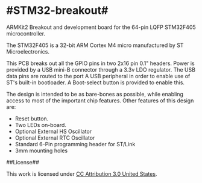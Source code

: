 #STM32-breakout#
========
ARMKit2 Breakout and development board for the 64-pin LQFP STM32F405 microcontroller.

The STM32F405 is a 32-bit ARM Cortex M4 micro manufactured by ST Microelectronics.

This PCB breaks out all the GPIO pins in two 2x16 pin 0.1" headers.  Power is provided by a USB mini-B connector through a 3.3v LDO regulator.  The USB data pins are routed to the port A USB peripheral in order to enable use of ST's built-in bootloader.  A Boot-select button is provided to enable this. 

The design is intended to be as bare-bones as possible, while enabling access to most of the important chip features.  Other features of this design are:

* Reset button.
* Two LEDs on-board.
* Optional External HS Oscillator
* Optional External RTC Oscillator
* Standard 6-Pin programming header for ST/Link
* 3mm mounting holes

##License##

This work is licensed under [CC Attribution 3.0 United States](https://creativecommons.org/licenses/by/3.0/us/).

